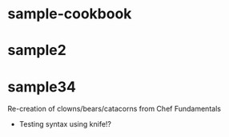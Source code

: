 # sample-cookbook
# sample2
# sample34

Re-creation of clowns/bears/catacorns from Chef Fundamentals
- Testing syntax using knife!?
